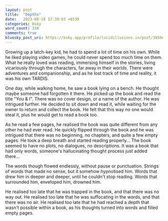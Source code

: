 ```yaml
---
layout: post
title:  "Depths"
date:   2023-08-18 17:39:03 +0530
categories: bsky
word_count: 338
comments: true
bluesky_post_uri: https://bsky.app/profile/lucidillusions.in/post/3k5h6n7w7bx22
---
```

Growing up a latch-key kid, he had to spend a lot of time on his own. While he liked playing video games, he could never spend too much time on them. What he really loved was reading, immersing himself in the stories, living vicariously through the characters, far away in their worlds. There were adventures and companionship, and as he lost track of time and reality, it was his own TARDIS.

One day, while walking home, he saw a book lying on a bench. He thought maybe someone had forgotten it there. He picked up the book and read the title "You & I". There was no cover design, or a name of the author. He was intrigued further. He decided to sit down and read it, while waiting for the owner to return and collect the book. He felt that this way no one would steal it, plus he would get to read a book too.

As he read a few pages, he realised the book was quite different from any other he had ever read. He quickly flipped through the book and he was intrigued that there was no beginning, no chapters, and quite a few empty pages. He took a deep breath and started reading properly... The book seemed to have no plots, no dialogues, no descriptions. It was a book that had only words, someone's hallucinating thought process just added there...

The words though flowed endlessly, without pause or punctuation. Strings of words that made no sense, but it somehow hypnotised him. Words that drew him in deeper and deeper, until he couldn't stop reading. Words that surrounded him, enveloped him, drowned him.

He realised too late that he was trapped in the book, and that there was no way out. He realised too late that he was suffocating in the words, and that there was no air. He realised too late that he had reached a depth that wasn't possible within a book, as his thoughts turned into words and filled empty pages.
